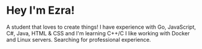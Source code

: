 # Hey I'm Ezra!


A student that loves to create things! I have experience with Go, JavaScript, C#, Java, HTML & CSS and I'm learning C++/C I like working with Docker and Linux servers. Searching for professional experience.
